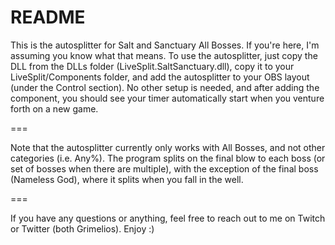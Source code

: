 # README #

This is the autosplitter for Salt and Sanctuary All Bosses. If you're here, I'm assuming you know what that means. To use the autosplitter, just copy the DLL from the DLLs folder (LiveSplit.SaltSanctuary.dll), copy it to your LiveSplit/Components folder, and add the autosplitter to your OBS layout (under the Control section). No other setup is needed, and after adding the component, you should see your timer automatically start when you venture forth on a new game.

===

Note that the autosplitter currently only works with All Bosses, and not other categories (i.e. Any%). The program splits on the final blow to each boss (or set of bosses when there are multiple), with the exception of the final boss (Nameless God), where it splits when you fall in the well.

===

If you have any questions or anything, feel free to reach out to me on Twitch or Twitter (both Grimelios). Enjoy :)